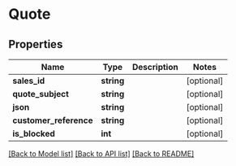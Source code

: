 # Quote

## Properties

 Name                   | Type       | Description | Notes      
------------------------|------------|-------------|------------
 **sales_id**           | **string** |             | [optional] 
 **quote_subject**      | **string** |             | [optional] 
 **json**               | **string** |             | [optional] 
 **customer_reference** | **string** |             | [optional] 
 **is_blocked**         | **int**    |             | [optional] 

[[Back to Model list]](../README.md#documentation-for-models) [[Back to API list]](../README.md#documentation-for-api-endpoints) [[Back to README]](../README.md)


